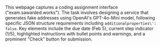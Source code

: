 This webpage captures a coding assignment interface ("exam.sawarded.works"). The task involves designing a service that generates fake addresses using OpenAI's GPT-4o-Mini model, following specific JSON structure requirements including `additionalproperties\': false`. Key elements include the due date (Feb 5), current step indicator (1/5), highlighted instructions with bullet points and warnings, and a prominent "Check" button for submission.